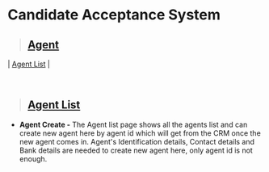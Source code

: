 # **Candidate Acceptance System**

> ## **[Agent](#candidate-acceptance-system)**

| [Agent List](#agent-list) |

<br>

> ## **[Agent List](#agent)**

- **Agent Create -** The Agent list page shows all the agents list and can create new agent here by agent id which will get from the CRM once the new agent comes in. Agent's Identification details, Contact details and Bank details are needed to create new agent here, only agent id is not enough.